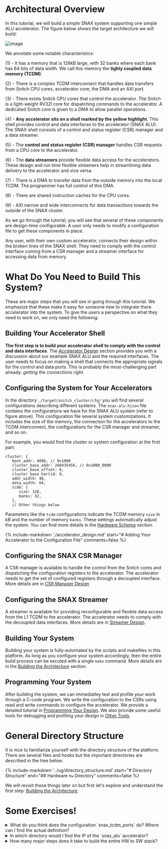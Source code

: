 # Architectural Overview

In this tutorial, we will build a simple SNAX system supporting one simple ALU accelerator. The figure below shows the target architecture we will build:

![image](https://github.com/KULeuven-MICAS/snitch_cluster/assets/26665295/458fa1b4-0b56-4913-9798-353c7dad803a)

We annotate some notable characteristics:

(1) - It has a memory that is 128kB large, with 32 banks where each bank has 64 bits of data width. We call this memory the **tighly coupled data memory (TCDM)**.

(2) - There is a complex TCDM interconnect that handles data transfers from Snitch CPU cores, accelerator core, the DMA and an AXI port.

(3) - There exists Snitch CPU cores that control the accelerator. The Snitch is a light-weight RV32I core for dispatching commands to the accelerator. A dedicated Snitch core is given to a DMA to allow parallel operations.

(4) - **Any accelerator sits on a shell marked by the yellow highlight**. This shell provides control and data interfaces to the accelerator (SNAX ALU). The SNAX shell consists of a control and status register (CSR) manager and a data streamer.

(5) - The **control and status register (CSR) manager** handles CSR requests from a CPU core to the accelerator.

(6) - The **data streamers** provide flexible data access for the accelerators. These design and run time flexible streamers help in streamlining data delivery to the accelerator and vice versa.

(7) - There is a DMA to transfer data from the outside memory into the local TCDM. The programmer has full control of this DMA.

(8) - There are shared instruction caches for the CPU cores.

(9) - AXI narrow and wide interconnects for data transactions towards the outside of the SNAX cluster.

As we go through the tutorial, you will see that several of these components are design-time configurable. A user only needs to modify a configuration file to get these components in place.

Any user, with their own custom accelerator, connects their design within the broken lines of the SNAX shell. They need to comply with the control interface coming from a CSR manager and a streamer interface for accessing data from memory.

# What Do You Need to Build This System?

These are major steps that you will see in going through this tutorial. We emphasize that these make it easy for someone new to integrate there accelerator into the system. To give the users a perspective on what they need to work on, we only need the following:

## Building Your Accelerator Shell

**The first step is to build your accelerator shell to comply with the control and data interfaces**. The [Accelerator Design](./accelerator_design.md) section provides you with a discussion about our example SNAX ALU and the required interfaces. The user needs to focus on making a shell that connects the appropriate signals for the control and data ports. This is probably the most-challenging part already: *getting the connections right*.

## Configuring the System for Your Accelerators

In the directory `./target/snitch_cluster/cfg/` you will find several configurations describing different systems. The `snax-alu.hjson` file contains the configurations we have for the SNAX ALU system (refer to figure above). This configuration file several system customizations. It includes the size of the memory, the connection for the accelerators to the TCDM interconnect, the configurations for the CSR manager and streamer, and so on.

For example, you would find the cluster or system configuration at the first part:

```hjson
cluster: {
   boot_addr: 4096, // 0x1000
   cluster_base_addr: 268435456, // 0x1000_0000
   cluster_base_offset: 0,
   cluster_base_hartid: 0,
   addr_width: 48,
   data_width: 64,
   tcdm: {
      size: 128,
      banks: 32,
   },
   // Other things below
```

Parameters like the `tcdm` configurations indicate the TCDM memory `size` in kB and the number of memory `banks`. These settings automatically adjust the system. You can find more details in the [Hardware Schema](schema-doc/snitch_cluster.md) section. 

{%
   include-markdown './accelerator_design.md'
   start="# Adding Your Accelerator to the Configuration File"
   comments=false
%}

## Configuring the SNAX CSR Manager

A CSR manager is available to handle the control from the Snitch cores and dispatching the configuration registers to the accelerator. The accelerator needs to get the set of configured registers through a decoupled interface. More details are in [CSR Manager Design](./csrman_design.md)

## Configuring the SNAX Streamer

A streamer is available for providing reconfigurable and flexible data access from the L1 TCDM to the accelerator. The accelerator needs to comply with the decoupled data interfaces. More details are in [Streamer Design](./streamer_design.md).

## Building Your System

Building your system is fully-automated by the scripts and makefiles in this platform. As long as you configure your system accordingly, then the entire build process can be excuted with a single `make` command. More details are in the [Building the Architecture](./build_system.md) section.

## Programming Your System

After building the system, we can immediatley test and profile your work through a C-code program. We write the configuration to the CSRs using read and write commands to configure the accelerator. We provide a detailed tutorial in [Programming Your Design](./programming.md). We also provide some useful tools for debugging and profiling your design in [Other Tools](./other_tools.md).

# General Directory Structure

It is nice to familiarize yourself with the directory structure of the platform. There are several files and hooks but the important directories are described in the tree below:

{%
   include-markdown '../ug/directory_structure.md'
   start="# Directory Structure"
   end="## Hardware `hw` Directory"
   comments=false
%}

We will revisit these things later on but first let's explore and understand the first step: [Building the Architecture](./build_system.md).

# Some Exercises!

<details>
  <summary> What do you think does the configuration `snax_tcdm_ports` do? Where can I find the actual definition? </summary>
  It specifies how many TCDM ports it needs to connect to. You can find it in schema-doc/snitch_cluster.md!
</details>

<details>
  <summary> In which directory would I find the IP of the `snax_alu` accelerator? </summary>
  Go to `./hw/snax_alu/src/.`
</details>

<details>
  <summary> How many major steps does it take to build the entire HW to SW stack? </summary>
  6 steps!

  1. Build your accelerator.
  2. Configure the system to your accelerator.
  3. Configure the CSR manager.
  4. Configure the streamer.
  5. Build your architecture.
  6. Program it!
</details>

